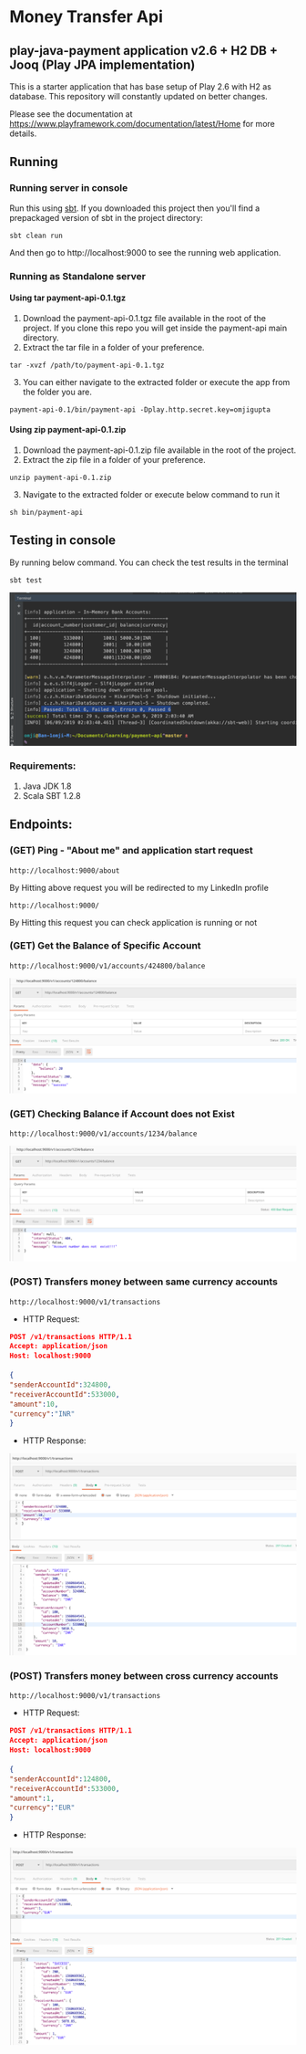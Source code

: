 # Money Transfer Api


## play-java-payment application v2.6 + H2 DB + Jooq (Play JPA implementation)

This is a starter application that has base setup of Play 2.6 with H2 as database. This repository will constantly updated on better changes.

Please see the documentation at https://www.playframework.com/documentation/latest/Home for more details.

## Running

### Running server in console

Run this using [sbt](http://www.scala-sbt.org/).  If you downloaded this project then you'll find a prepackaged version of sbt in the project directory:

```
sbt clean run
```

And then go to http://localhost:9000 to see the running web application.

### Running as Standalone server

#### Using tar payment-api-0.1.tgz
1) Download the payment-api-0.1.tgz file available in the root of the project. If you clone this repo you will get inside the payment-api main directory.
2) Extract the tar file in a folder of your preference.

```
tar -xvzf /path/to/payment-api-0.1.tgz
```

3) You can either navigate to the extracted folder or execute the app from the folder you are.

```
payment-api-0.1/bin/payment-api -Dplay.http.secret.key=omjigupta
```
#### Using zip payment-api-0.1.zip
1) Download the payment-api-0.1.zip file available in the root of the project.
2) Extract the zip file in a folder of your preference.
```
unzip payment-api-0.1.zip 
```
3) Navigate to the extracted folder or execute below command to run it
```
sh bin/payment-api
```

## Testing in console

By running below command. You can check the test results in the terminal

```
sbt test
```

![TestResult](https://github.com/omjigupta/payment-api/blob/master/screenshots/test_cases_result.png)

### Requirements:
1) Java JDK 1.8
2) Scala SBT 1.2.8

## Endpoints:

### (GET) Ping - "About me" and application start request
```
http://localhost:9000/about
```
By Hitting above request you will be redirected to my LinkedIn profile

```
http://localhost:9000/
```
By Hitting this request you can check application is running or not


### (GET) Get the Balance of Specific Account
```
http://localhost:9000/v1/accounts/424800/balance
```
![balance](https://github.com/omjigupta/payment-api/blob/master/screenshots/balance_api.png)

### (GET) Checking Balance if Account does not Exist
```
http://localhost:9000/v1/accounts/1234/balance
```
![wrongAccount](https://github.com/omjigupta/payment-api/blob/master/screenshots/balance_wrongAccount.png)

### (POST) Transfers money between same currency accounts
```
http://localhost:9000/v1/transactions
```
* HTTP Request:
```json
POST /v1/transactions HTTP/1.1
Accept: application/json
Host: localhost:9000

{
"senderAccountId":324800,
"receiverAccountId":533000,
"amount":10,
"currency":"INR"
}
```
* HTTP Response:

![transfer](https://github.com/omjigupta/payment-api/blob/master/screenshots/transfer_between_same_currency.png)

### (POST) Transfers money between cross currency accounts
```
http://localhost:9000/v1/transactions
```
* HTTP Request:
```json
POST /v1/transactions HTTP/1.1
Accept: application/json
Host: localhost:9000

{
"senderAccountId":124800,
"receiverAccountId":533000,
"amount":1,
"currency":"EUR"
}
```
* HTTP Response:

![transfer](https://github.com/omjigupta/payment-api/blob/master/screenshots/transfer_money_between_different_currency.png)

